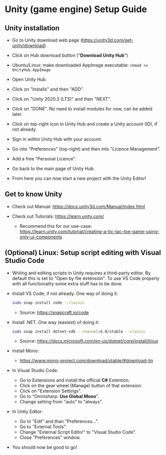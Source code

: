 # Unity (game engine) Setup Guide

## Unity installation

* Go to Unity download web page (<https://unity3d.com/get-unity/download>)

* Click on Hub download button ("**Download Unity Hub**")

* Ubuntu/Linux: make downloaded AppImage executable: `chmod +x UnityHub.AppImage`

* Open Unity Hub.

* Click on "Installs" and then "ADD".

* Click on "Unity 2020.3 (LTS)" and then "NEXT".

* Click on "DONE". No need to install modules for now, can be added later.

* Click on top-right icon in Unity Hub and create a Unity account (ID), if not already.

* Sign in within Unity Hub with your account.

* Go into "Preferences" (top-right) and then into "Licence Management".

* Add a free "Personal Licence".

* Go back to the main page of Unity Hub.

* From here you can now start a new project with the Unity Editor!

## Get to know Unity

* Check out Manual: <https://docs.unity3d.com/Manual/index.html>

* Check out Tutorials: <https://learn.unity.com/>

  * Recommend this for our use-case: <https://learn.unity.com/tutorial/creating-a-tic-tac-toe-game-using-only-ui-components>

## (Optional) Linux: Setup script editing with Visual Studio Code

* Writing and editing scripts in Unity requires a third-party editor. By default this is set to "Open by file extension". To use VS Code properly with all functionality some extra stuff has to be done.

* Install VS Code, if not already. One way of doing it:

  ```bash
  sudo snap install code --classic
  ```

  * Source: <https://snapcraft.io/code>

* Install .NET. One way (easiest) of doing it:

  ```bash
  sudo snap install dotnet-sdk --channel=5.0/stable --classic
  ```

  * Source: <https://docs.microsoft.com/en-us/dotnet/core/install/linux>

* Install Mono:

  * <https://www.mono-project.com/download/stable/#download-lin>

* In Visual Studio Code:

  * Go to Extensions and install the official **C#** Extention.
  * Click on the gear wheel (Manage) button of that extension.
  * Click on "Extension Settings".
  * Go to "Omnisharp: **Use Global Mono**".
  * Change setting from "auto" to "always".

* In Untiy Editor:

  * Go to "Edit" and than "Preferences...".
  * Go to "External Tools".
  * Change "External Script Editor" to "Visual Studio Code".
  * Close "Preferences" window.

* You should now be good to go!

